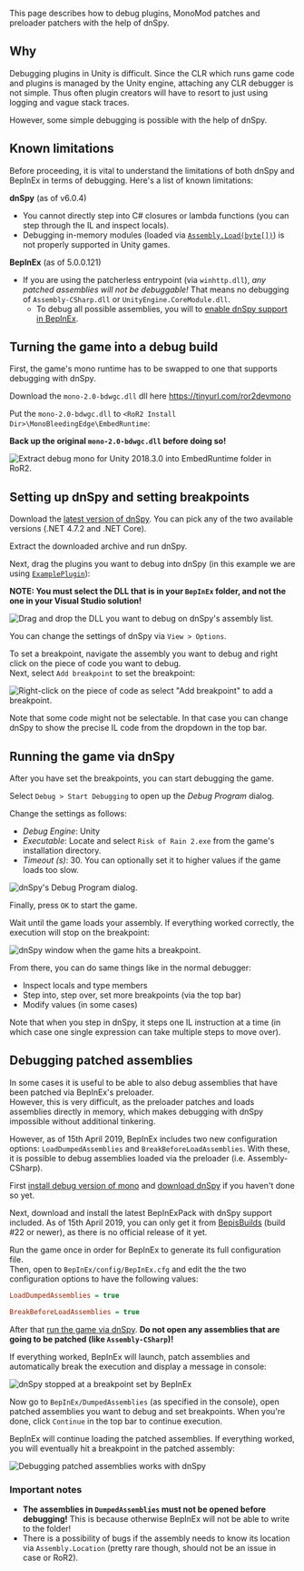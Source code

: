 This page describes how to debug plugins, MonoMod patches and preloader patchers with the help of dnSpy.

## Why

Debugging plugins in Unity is difficult. Since the CLR which runs game code and plugins is managed by the Unity engine, attaching any CLR debugger is not simple. Thus often plugin creators will have to resort to just using logging and vague stack traces.

However, some simple debugging is possible with the help of dnSpy.

## Known limitations

Before proceeding, it is vital to understand the limitations of both dnSpy and BepInEx in terms of debugging. 
Here's a list of known limitations:

**dnSpy** (as of v6.0.4)

* You cannot directly step into C# closures or lambda functions (you can step through the IL and inspect locals).
* Debugging in-memory modules (loaded via [`Assembly.Load(byte[])`](https://docs.microsoft.com/en-us/dotnet/api/system.reflection.assembly.load?view=netframework-4.7.2#System_Reflection_Assembly_Load_System_Byte___#)) is not properly supported in Unity games.

**BepInEx** (as of 5.0.0.121)

* If you are using the patcherless entrypoint (via `winhttp.dll`), *any patched assemblies will not be debuggable!* That means no debugging of `Assembly-CSharp.dll` or `UnityEngine.CoreModule.dll`.
    - To debug all possible assemblies, you will to [enable dnSpy support in BepInEx](#debugging-patched-assemblies).


## Turning the game into a debug build

First, the game's mono runtime has to be swapped to one that supports debugging with dnSpy.

Download the `mono-2.0-bdwgc.dll` dll here https://tinyurl.com/ror2devmono

Put the `mono-2.0-bdwgc.dll` to `<RoR2 Install Dir>\MonoBleedingEdge\EmbedRuntime`:

**Back up the original `mono-2.0-bdwgc.dll` before doing so!**

![Extract debug mono for Unity 2018.3.0 into EmbedRuntime folder in RoR2.](https://i.imgur.com/yQorpnI.png)

## Setting up dnSpy and setting breakpoints

Download the [latest version of dnSpy](https://github.com/0xd4d/dnSpy/releases). You can pick any of the two available versions (.NET 4.7.2 and .NET Core).

Extract the downloaded archive and run dnSpy.

Next, drag the plugins you want to debug into dnSpy (in this example we are using [`ExamplePlugin`](https://github.com/risk-of-thunder/R2Wiki/wiki/First-Mod)):

**NOTE: You must select the DLL that is in your `BepInEx` folder, and not the one in your Visual Studio solution!**

![Drag and drop the DLL you want to debug on dnSpy's assembly list.](https://i.imgur.com/awp8cm8.png)


You can change the settings of dnSpy via `View > Options`.

To set a breakpoint, navigate the assembly you want to debug and right click on the piece of code you want to debug.  
Next, select `Add breakpoint` to set the breakpoint:

![Right-click on the piece of code as select "Add breakpoint" to add a breakpoint.](https://i.imgur.com/FFZIwdt.png)

Note that some code might not be selectable. In that case you can change dnSpy to show the precise IL code from the dropdown in the top bar.

## Running the game via dnSpy

After you have set the breakpoints, you can start debugging the game.

Select `Debug > Start Debugging` to open up the *Debug Program* dialog.

Change the settings as follows:

* *Debug Engine*: Unity
* *Executable*: Locate and select `Risk of Rain 2.exe` from the game's installation directory.
* *Timeout (s)*: 30. You can optionally set it to higher values if the game loads too slow.

![dnSpy's Debug Program dialog.](https://i.imgur.com/TMhbCOE.png)

Finally, press `OK` to start the game.

Wait until the game loads your assembly. If everything worked correctly, the execution will stop on the breakpoint:

![dnSpy window when the game hits a breakpoint.](https://i.imgur.com/rY3De78.png)

From there, you can do same things like in the normal debugger:

* Inspect locals and type members
* Step into, step over, set more breakpoints (via the top bar)
* Modify values (in some cases)

Note that when you step in dnSpy, it steps one IL instruction at a time (in which case one single expression can take multiple steps to move over).

## Debugging patched assemblies

In some cases it is useful to be able to also debug assemblies that have been patched via BepInEx's preloader.  
However, this is very difficult, as the preloader patches and loads assemblies directly in memory, which makes debugging with dnSpy impossible without additional tinkering.

However, as of 15th April 2019, BepInEx includes two new configuration options: `LoadDumpedAssemblies` and `BreakBeforeLoadAssemblies`. With these, it is possible to debug assemblies loaded via the preloader (i.e. Assembly-CSharp).

First [install debug version of mono](#turning-the-game-into-a-debug-build) and [download dnSpy](https://github.com/0xd4d/dnSpy/releases) if you haven't done so yet.

Next, download and install the latest BepInExPack with dnSpy support included. As of 15th April 2019, you can only get it from [BepisBuilds](http://bepisbuilds.dyn.mk/bepinex_ror2_pack) (build #22 or newer), as there is no official release of it yet.

Run the game once in order for BepInEx to generate its full configuration file.  
Then, open to `BepInEx/config/BepInEx.cfg` and edit the the two configuration options to have the following values:

```ini
LoadDumpedAssemblies = true

BreakBeforeLoadAssemblies = true
```

After that [run the game via dnSpy](#running-the-game-via-dnspy). **Do not open any assemblies that are going to be patched (like `Assembly-CSharp`)!**

If everything worked, BepInEx will launch, patch assemblies and automatically break the execution and display a message in console:

![dnSpy stopped at a breakpoint set by BepInEx](https://i.imgur.com/aD7Enon.png)

Now go to `BepInEx/DumpedAssemblies` (as specified in the console), open patched assemblies you want to debug and set breakpoints.
When you're done, click `Continue` in the top bar to continue execution.

BepInEx will continue loading the patched assemblies. If everything worked, you will eventually hit a breakpoint in the patched assembly:

![Debugging patched assemblies works with dnSpy](https://i.imgur.com/nSnxVpS.png)

### Important notes

* **The assemblies in `DumpedAssemblies` must not be opened before debugging!** This is because otherwise BepInEx will not be able to write to the folder!
* There is a possibility of bugs if the assembly needs to know its location via `Assembly.Location` (pretty rare though, should not be an issue in case or RoR2).